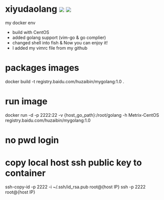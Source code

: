# xiyudaolang [![](https://images.microbadger.com/badges/version/arthurkiller/strawberry.svg)](http://microbadger.com/images/arthurkiller/strawberry "Get your own version badge on microbadger.com") [![](https://images.microbadger.com/badges/image/arthurkiller/strawberry.svg)](http://microbadger.com/images/arthurkiller/strawberry "Get your own image badge on microbadger.com") 
my docker env
* build with CentOS 
* added golang support (vim-go & go complier)
* changed shell into fish & Now you can enjoy it!
* I added my vimrc file from my github

# packages images
docker build -t registry.baidu.com/huzaibin/mygolang:1.0 .
# run image
docker run -d -p 2222:22 -v {host_go_path}:/root/golang -h Metrix-CentOS registry.baidu.com/huzaibin/mygolang:1.0

# no pwd login
# copy local host ssh public key to container
ssh-copy-id -p 2222 -i ~/.ssh/id_rsa.pub root@{host IP}
ssh -p 2222 root@{host IP}
